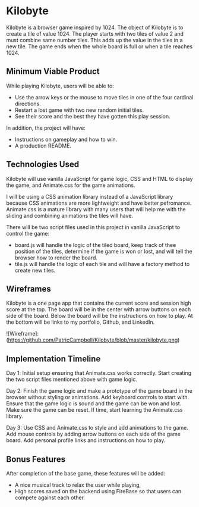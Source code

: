 # Kilobyte

Kilobyte is a browser game inspired by 1024. The object of Kilobyte is to create a tile of value 1024. The player starts with two tiles of value 2 and must combine same number tiles. This adds up the value in the tiles in a new tile. The game ends when the whole board is full or when a tile reaches 1024.

## Minimum Viable Product
While playing Kilobyte, users will be able to:
* Use the arrow keys or the mouse to move tiles in one of the four cardinal directions.
* Restart a lost game with two new random initial tiles.
* See their score and the best they have gotten this play session.

In addition, the project will have:
* Instructions on gameplay and how to win.
* A production README.

## Technologies Used

Kilobyte will use vanilla JavaScript for game logic, CSS and HTML to display the game, and Animate.css for the game animations.

I will be using a CSS animation library instead of a JavaScript library because CSS animations are more lightweight and have better pefromance. Animate.css is a mature library with many users that will help me with the sliding and combining animations the tiles will have.

There will be two script files used in this project in vanilla JavaScript to control the game:

* board.js will handle the logic of the tiled board, keep track of thee position of the tiles, determine if the game is won or lost, and will tell the browser how to render the board.
* tile.js will handle the logic of each tile and will have a factory method to create new tiles.

## Wireframes

Kilobyte is a one page app that contains the current score and session high score at the top. The board will be in the center with arrow buttons on each side of the board. Below the board will be the instructions on how to play. At the bottom will be links to my portfolio, Github, and LinkedIn.

![Wireframe]:(https://github.com/PatricCampbell/Kilobyte/blob/master/kilobyte.png)

## Implementation Timeline

Day 1: Initial setup ensuring that Animate.css works correctly. Start creating the two script files mentioned above with game logic.

Day 2: Finish the game logic and make a prototype of the game board in the browser without styling or animations. Add keyboard controls to start with. Ensure that the game logic is sound and the game can be won and lost. Make sure the game can be reset. If time, start learning the Animate.css library.

Day 3: Use CSS and Animate.css to style and add animations to the game. Add mouse controls by adding arrow buttons on each side of the game board. Add personal profile links and instructions on how to play.

## Bonus Features

After completion of the base game, these features will be added:
* A nice musical track to relax the user while playing,
* High scores saved on the backend using FireBase so that users can compete against each other.